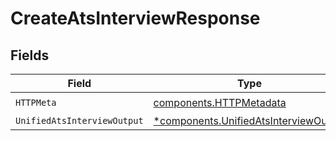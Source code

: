 # CreateAtsInterviewResponse


## Fields

| Field                                                                                         | Type                                                                                          | Required                                                                                      | Description                                                                                   |
| --------------------------------------------------------------------------------------------- | --------------------------------------------------------------------------------------------- | --------------------------------------------------------------------------------------------- | --------------------------------------------------------------------------------------------- |
| `HTTPMeta`                                                                                    | [components.HTTPMetadata](../../models/components/httpmetadata.md)                            | :heavy_check_mark:                                                                            | N/A                                                                                           |
| `UnifiedAtsInterviewOutput`                                                                   | [*components.UnifiedAtsInterviewOutput](../../models/components/unifiedatsinterviewoutput.md) | :heavy_minus_sign:                                                                            | N/A                                                                                           |